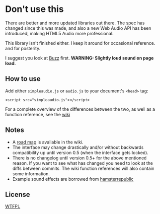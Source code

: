 # Don't use this

There are better and more updated libraries out there. The spec has changed since this was made, and also a new Web Audio API has been introduced, making HTML5 Audio more professional.

This library isn't finished either. I keep it around for occasional reference. and for posterity.

I suggest you look at [Buzz](http://buzz.jaysalvat.com/) first. **WARNING: Slightly loud sound on page load.**

## How to use

Add either `simpleaudio.js` or `audio.js` to your document's `<head>` tag:

	<script src="simpleaudio.js"></script>

For a complete overview of the differences between the two, as well as a
function reference, see the [wiki](http://github.com/torvalamo/htmlaudio/wiki/)

## Notes

- A [road map](http://github.com/torvalamo/htmlaudio/wiki/Road-Map) is
available in the wiki.
- The interface may change drastically and/or without backwards compatibility
up until version 0.5 (when the interface gets locked).
- There is no changelog until version 0.5+ for the above mentioned reason. If
you want to see what has changed you need to look at the diffs between commits.
The wiki function references will also contain some information.
- Example sound effects are borrowed from [hamsterrepublic](http://hamsterrepublic.com/ohrrpgce/index.php/Free_Sound_Effects.html)

## License

[WTFPL](http://sam.zoy.org/wtfpl/COPYING)
